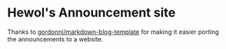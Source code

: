 # Hewol's Announcement site

Thanks to [gordonnl/markdown-blog-template](https://github.com/gordonnl/markdown-blog-template) for making it easier porting the announcements to a website.